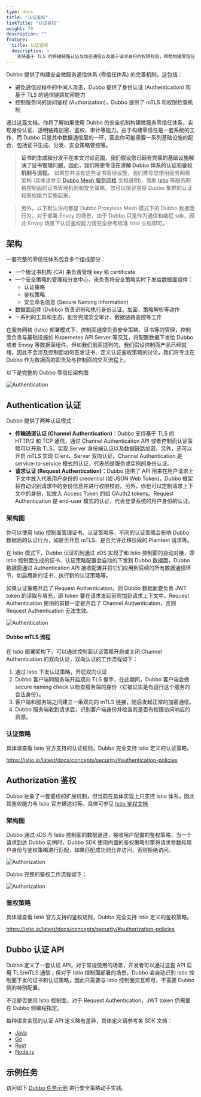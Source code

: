 ```yaml
---
type: docs
title: "认证鉴权"
linkTitle: "认证鉴权"
weight: 70
description: ""
feature:
  title: 认证鉴权
  description: >
    支持基于 TLS 的传输链路认证与加密通信以及基于请求身份的权限校验，帮助构建零信任分布式微服务体系。
---
```


Dubbo 提供了构建安全微服务通信体系 (零信任体系) 的完善机制，这包括：
* 避免通信过程中的中间人攻击，Dubbo 提供了身份认证 (Authentication) 和基于 TLS 的通信链路加密能力
* 控制服务间的访问鉴权 (Authorization)，Dubbo 提供了 mTLS 和权限检查机制

通过这篇文档，你将了解如果使用 Dubbo 的安全机制构建微服务零信任体系，实现身份认证、透明链路加密、鉴权、审计等能力。由于构建零信任是一套系统的工作，而 Dubbo 只是其中数据通信层的一环，因此你可能需要一系列基础设施的配合，包括证书生成、分发、安全策略管控等。

> **证书的生成和分发不在本文讨论范围，我们假设您已经有完善的基础设施解决了证书管理问题，因此，我们将更专注在讲解 Dubbo 体系的认证和鉴权机制与流程。** 如果您并没有这些证书管理设施，我们推荐您使用服务网格架构 (具体请参见 [Dubbo Mesh 服务网格](../service-mesh/) 文档说明)，借助 [Istio](https://istio.io/latest/docs/concepts/security/) 等服务网格控制面的证书管理机制和安全策略，您可以很容易将 Dubbo 集群的认证和鉴权能力实施起来。

> 另外，以下默认讲的都是 Dubbo Proxyless Mesh 模式下的 Dubbo 数据面行为，对于部署 Envoy 的场景，由于 Dubbo 只是作为通信和编程 sdk，因此 Envoy 场景下认证鉴权能力请完全参考标准 Istio 文档即可。

## 架构

一套完整的零信任体系包含多个组成部分：

* 一个根证书机构 (CA) 来负责管理 key 和 certificate
* 一个安全策略的管理和分发中心，来负责将安全策略实时下发给数据面组件：
    * 认证策略
    * 鉴权策略
    * 安全命名信息 (Secure Naming Information)
* 数据面组件 (Dubbo) 负责识别和执行身份认证、加密、策略解析等动作
* 一系列的工具和生态，配合完成安全审计、数据链路监控等工作

在服务网格 (Istio) 部署模式下，控制面通常负责安全策略、证书等的管理，控制面负责与基础设施如 Kubernetes API Server 等交互，将配置数据下发给 Dubbo 或者 Envoy 等数据面组件。但如我们前面提到的，我们假设控制面产品已经就绪，因此不会涉及控制面如何签发证书、定义认证鉴权策略的讨论，我们将专注在 Dubbo 作为数据面的职责及与控制面的交互流程上。

以下是完整的 Dubbo 零信任架构图

![Authentication](/imgs/v3/feature/security/arch.png)

## Authentication 认证

Dubbo 提供了两种认证模式：

* **传输通道认证 (Channel Authentication)**：Dubbo 支持基于 TLS 的 HTTP/2 和 TCP 通信，通过 Channel Authentication API 或者控制面认证策略可以开启 TLS，实现 Server 身份端认证以及数据链路加密。另外，还可以开启 mTLS 实现 Client、Server 双向认证。Channel Authentication 是 service-to-service 模式的认证，代表的是服务或实例的身份认证。
* **请求认证 (Request Authentication)**：Dubbo 提供了 API 用来在用户请求上下文中放入代表用户身份的 credential (如 JSON Web Token)，Dubbo 框架将自动识别请求中的身份信息并进行权限校验。另外，你也可以定制请求上下文中的身份，如放入 Access Token 的如 OAuth2 tokens。Request Authentication 是 end-user 模式的认证，代表登录系统的用户身份的认证。

### 架构图

你可以使用 Istio 控制面管理证书、认证策略等，不同的认证策略会影响 Dubbo 数据面的认证行为，如是否开启 mTLS、是否允许迁移阶段的 Plaintext 请求等。

在 Istio 模式下，Dubbo 认证机制通过 xDS 实现了和 Istio 控制面的自动对接，即 Istio 控制面生成的证书、认证策略配置会自动的下发到 Dubbo 数据面，Dubbo 数据面通过 Authentication API 接收配置并将它们应用到后续的所有数据通信环节，如启用新的证书、执行新的认证策略等。

如果认证策略开启了 Request Authentication，则 Dubbo 数据面要负责 JWT token 的读取与填充，即 token 要在请求发起前附加到请求上下文中。Request Authentication 使用的前提一定是开启了 Channel Authentication，否则 Request Authentication 无法生效。

![Authentication](/imgs/v3/feature/security/auth-1.png)

#### Dubbo mTLS 流程

在 Istio 部署架构下，可以通过控制面认证策略开启或关闭 Channel Authentication 的双向认证，双向认证的工作流程如下：

1. 通过 Istio 下发认证策略，开启双向认证
2. Dubbo 客户端同服务端开启双向 TLS 握手，在此期间，Dubbo 客户端会做 secure naming check 以检查服务端的身份（它被证实是有运行这个服务的合法身份）。
3. 客户端和服务端之间建立一条双向的 mTLS 链接，随后发起正常的加密通信。
4. Dubbo 服务端收到请求后，识别客户端身份并检查其是否有权限访问响应的资源。

### 认证策略
具体请查看 Istio 官方支持的认证规则，Dubbo 完全支持 Istio 定义的认证策略。

https://istio.io/latest/docs/concepts/security/#authentication-policies

## Authorization 鉴权

Dubbo 抽象了一套鉴权的扩展机制，但当前在具体实现上只支持 Istio 体系，因此其鉴权能力与 Istio 官方描述对等。具体可参见
[Istio 鉴权文档](https://istio.io/latest/docs/concepts/security/#authorization)

### 架构图

Dubbo 通过 xDS 与 Istio 控制面的数据通道，接收用户配置的鉴权策略，当一个请求到达 Dubbo 实例时，Dubbo SDK 使用内置的鉴权策略引擎将请求参数和用户身份与鉴权策略进行匹配，如果匹配成功则允许访问，否则拒绝访问。

![Authorization](/imgs/v3/feature/security/authz-1.png)

Dubbo 完整的鉴权工作流程如下：

![Authorization](/imgs/v3/feature/security/authz-2.png)

### 鉴权策略
具体请查看 Istio 官方支持的鉴权规则，Dubbo 完全支持 Istio 定义的鉴权策略。

https://istio.io/latest/docs/concepts/security/#authorization-policies


## Dubbo 认证 API
Dubbo 定义了一套认证 API，对于常规使用的场景，开发者可以通过这套 API 启用 TLS/mTLS 通信；但对于 Istio 控制面部署的场景，Dubbo 会自动识别 Istio 控制面下发的证书和认证策略，因此只需要与 Istio 控制面交互即可，不需要 Dubbo 侧的特别配置。

不论是否使用 Istio 控制面，对于 Request Authentication，JWT token 仍需要在 Dubbo 侧编程指定。

每种语言实现的认证 API 定义略有差异，具体定义请参考各 SDK 文档：
* [Java](/)
* [Go](/)
* [Rust](/)
* [Node.js](/)

## 示例任务

访问如下 [Dubbo 任务示例](/) 进行安全策略动手实践。
